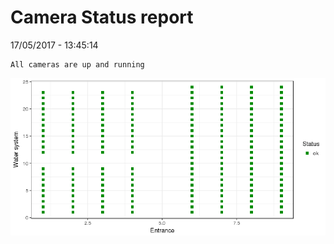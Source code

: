Camera Status report
================
17/05/2017 - 13:45:14

    All cameras are up and running

![](camreport_files/figure-markdown_github/unnamed-chunk-2-1.png)
